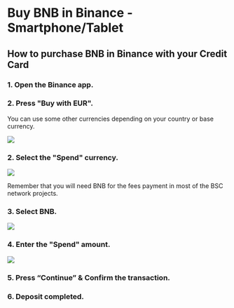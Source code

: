 # Buy BNB in Binance - Smartphone/Tablet

## How to purchase BNB in Binance with your Credit Card



### 1. Open the Binance app.

### 2. Press "Buy with EUR".

You can use some other currencies depending on your country or base currency.



![](../../../../.gitbook/assets/1615028657935%20%282%29%20%282%29.jpg)

### 

### 2. Select the "Spend" currency.



![](../../../../.gitbook/assets/1615028657928.jpg)



Remember that you will need BNB for the fees payment in most of the BSC network projects.



### 3. Select BNB.



![](../../../../.gitbook/assets/1615028657920.jpg)



### 4. Enter the "Spend" amount.



![](../../../../.gitbook/assets/1615028657912.jpg)





### 5. Press “Continue” & Confirm the transaction.



### 6. Deposit completed.





